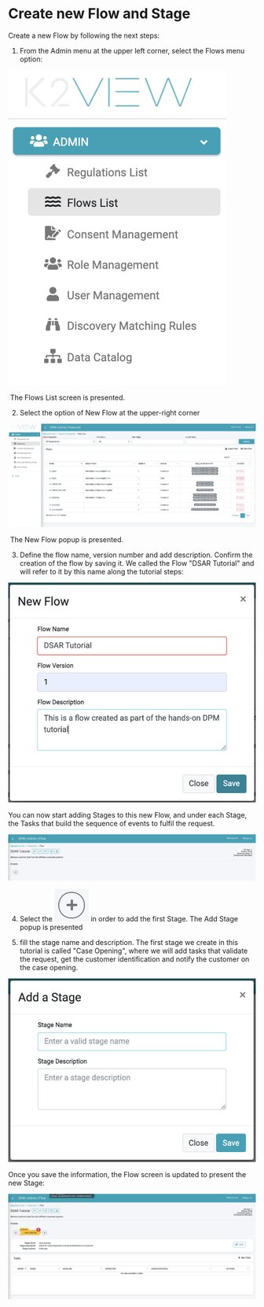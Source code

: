 # Create new Flow and Stage

Create a new Flow by following the next steps:

1.  From the Admin menu at the upper left corner, select the Flows menu option:

![image](/articles/demo_project/DPM_Demo_Project/images/01_02_01_DSAR_Menu_flow.png)

​		The Flows List screen is presented.  

2. Select the option of New Flow at the upper-right corner

![image](/articles/demo_project/DPM_Demo_Project/images/01_02_01_DSAR_Flow_List_screen.png)

​		The New Flow popup is presented. 

3. Define the flow name, version number and add description. Confirm the creation of the flow by saving it. We called the Flow "DSAR Tutorial" and will refer to it by this name along the tutorial steps:

![image](/articles/demo_project/DPM_Demo_Project/images/01_02_01_DSAR_New_Flow_popup.png)

You can now start adding Stages to this new Flow, and under each Stage, the Tasks that build the sequence of events to fulfil the request. 

![image](/articles/demo_project/DPM_Demo_Project/images/01_02_01_DSAR_Empty_Flow.png)

4. Select the  ![image](/articles/demo_project/DPM_Demo_Project/images/01_02_01_DSAR_Add_Stage_icon.png) in order to add the first Stage. The Add Stage popup is presented

5. fill the stage name and description. The first stage we create in this tutorial is called "Case Opening", where we will add tasks that validate the request, get the customer identification and notify the customer on the case opening. 

![image](/articles/demo_project/DPM_Demo_Project/images/01_02_01_DSAR_Add_Stage.png)

Once you save the information, the Flow screen is updated to present the new Stage:

![image](/articles/demo_project/DPM_Demo_Project/images/01_02_01_DSAR_Flow_With_New_Stage.png)

